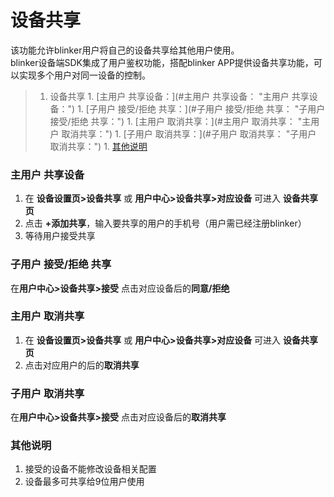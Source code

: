 # 设备共享  
该功能允许blinker用户将自己的设备共享给其他用户使用。  
blinker设备端SDK集成了用户鉴权功能，搭配blinker APP提供设备共享功能，可以实现多个用户对同一设备的控制。  
>1. 设备共享
	1. [主用户 共享设备：](#主用户 共享设备： "主用户 共享设备：")
	1. [子用户 接受/拒绝 共享：](#子用户 接受/拒绝 共享： "子用户 接受/拒绝 共享：")
	1. [主用户 取消共享：](#主用户 取消共享： "主用户 取消共享：")
	1. [子用户 取消共享：](#子用户 取消共享： "子用户 取消共享：")
	1. [其他说明](#其他说明 "其他说明")


### 主用户 共享设备
1. 在 **设备设置页>设备共享** 或 **用户中心>设备共享>对应设备** 可进入 **设备共享页**  
2. 点击 **+添加共享**，输入要共享的用户的手机号（用户需已经注册blinker） 
3. 等待用户接受共享 

### 子用户 接受/拒绝 共享
在**用户中心>设备共享>接受** 点击对应设备后的**同意/拒绝**  

### 主用户 取消共享
1. 在 **设备设置页>设备共享** 或 **用户中心>设备共享>对应设备** 可进入 **设备共享页** 
2. 点击对应用户的后的**取消共享**  

### 子用户 取消共享
在**用户中心>设备共享>接受** 点击对应设备后的**取消共享**  

### 其他说明    
1. 接受的设备不能修改设备相关配置  
2. 设备最多可共享给9位用户使用  